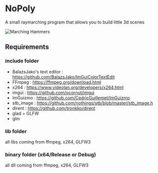 # NoPoly
A small raymarching program that allows you to build little 3d scenes

![Marching Hammers](https://i.imgur.com/3bKJo1Q.gif)

## Requirements
### include folder
- BalazsJako's text editor : https://github.com/BalazsJako/ImGuiColorTextEdit
- FFmpeg : https://ffmpeg.org/download.html
- x264 : https://www.videolan.org/developers/x264.html
- imgui : https://github.com/ocornut/imgui
- ImGuizmo : https://github.com/CedricGuillemet/ImGuizmo
- stb_image : https://github.com/nothings/stb/blob/master/stb_image.h
- dirent : https://github.com/tronkko/dirent
- glad + GLFW
- glm

### lib folder
all libs coming from ffmpeg, x264, GLFW3

### binary folder (x64/Release or Debug)
all dll coming from ffmpeg, x264, GLFW3
